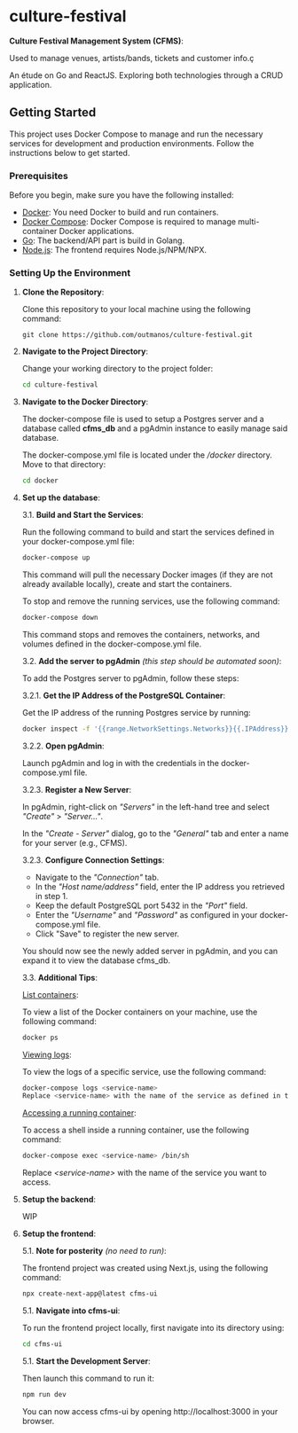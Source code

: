 # culture-festival

**Culture Festival Management System (CFMS)**:

Used to manage venues, artists/bands, tickets and customer info.ç

An étude on Go and ReactJS. Exploring both technologies through a CRUD application.

## Getting Started

This project uses Docker Compose to manage and run the necessary services for development and production environments. Follow the instructions below to get started.

### Prerequisites

Before you begin, make sure you have the following installed:

- [Docker](https://www.docker.com/get-started): You need Docker to build and run containers.
- [Docker Compose](https://docs.docker.com/compose/install/): Docker Compose is required to manage multi-container Docker applications.
- [Go](https://go.dev/doc/install): The backend/API part is build in Golang.
- [Node.js](https://nodejs.org): The frontend requires Node.js/NPM/NPX.

### Setting Up the Environment

1. **Clone the Repository**:
   
    Clone this repository to your local machine using the following command:

    ```ssh
    git clone https://github.com/outmanos/culture-festival.git
    ```

2. **Navigate to the Project Directory**:

    Change your working directory to the project folder:

    ```sh
    cd culture-festival
    ```

3. **Navigate to the Docker Directory**:

    The docker-compose file is used to setup a Postgres server and a database called **cfms_db** and a pgAdmin instance to easily manage said database.

    The docker-compose.yml file is located under the */docker* directory. Move to that directory:

    ```sh
    cd docker
    ```

3. **Set up the database**:

    3.1. **Build and Start the Services**:

    Run the following command to build and start the services defined in your docker-compose.yml file:

    ```sh
    docker-compose up
    ```

    This command will pull the necessary Docker images (if they are not already available locally), create and start the containers.

    To stop and remove the running services, use the following command:

    ```sh
    docker-compose down
    ```

    This command stops and removes the containers, networks, and volumes defined in the docker-compose.yml file.

    3.2. **Add the server to pgAdmin** *(this step should be automated soon)*:

    To add the Postgres server to pgAdmin, follow these steps:

    3.2.1. **Get the IP Address of the PostgreSQL Container**:

    Get the IP address of the running Postgres service by running:

    ```sh
    docker inspect -f '{{range.NetworkSettings.Networks}}{{.IPAddress}}{{end}}' postgres_container
    ```

    3.2.2. **Open pgAdmin**:

    Launch pgAdmin and log in with the credentials in the docker-compose.yml file.

    3.2.3. **Register a New Server**:

    In pgAdmin, right-click on *"Servers"* in the left-hand tree and select *"Create"* > *"Server..."*.

    In the *"Create - Server"* dialog, go to the *"General"* tab and enter a name for your server (e.g., CFMS).

    3.2.3. **Configure Connection Settings**:

    - Navigate to the *"Connection"* tab.
    - In the *"Host name/address"* field, enter the IP address you retrieved in step 1.
    - Keep the default PostgreSQL port 5432 in the *"Port"* field.
    - Enter the *"Username"* and *"Password"* as configured in your docker-compose.yml file.
    - Click "Save" to register the new server.

    You should now see the newly added server in pgAdmin, and you can expand it to view the database cfms_db.

    3.3. **Additional Tips**:

    <u>List containers</u>:

    To view a list of the Docker containers on your machine, use the following command:

    ```sh
    docker ps
    ```

    <u>Viewing logs</u>:

    To view the logs of a specific service, use the following command:

    ```sh
    docker-compose logs <service-name>
    Replace <service-name> with the name of the service as defined in the docker-compose.yml file.
    ```

    <u>Accessing a running container</u>:

    To access a shell inside a running container, use the following command:

    ```sh
    docker-compose exec <service-name> /bin/sh
    ```
    Replace *\<service-name>* with the name of the service you want to access.

4. **Setup the backend**:
   
   WIP

5. **Setup the frontend**:

    5.1. **Note for posterity** *(no need to run)*:

    The frontend project was created using Next.js, using the following command:

    ```sh
    npx create-next-app@latest cfms-ui
    ```

    5.1. **Navigate into cfms-ui**:

    To run the frontend project locally, first navigate into its directory using:

    ```sh
    cd cfms-ui
    ```

    5.1. **Start the Development Server**:

    Then launch this command to run it:

    ```sh
    npm run dev
    ```
    You can now access cfms-ui by opening http://localhost:3000 in your browser.